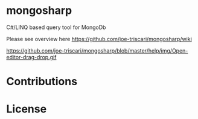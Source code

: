 # mongosharp
C#/LINQ based query tool for MongoDb

Please see overview here
https://github.com/joe-triscari/mongosharp/wiki

https://github.com/joe-triscari/mongosharp/blob/master/help/img/Open-editor-drag-drop.gif

# Contributions

# License
